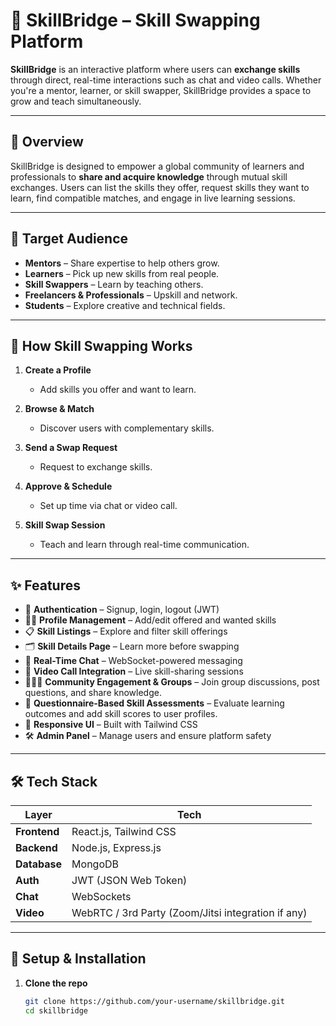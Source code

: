 # 🌉 SkillBridge – Skill Swapping Platform

**SkillBridge** is an interactive platform where users can **exchange skills** through direct, real-time interactions such as chat and video calls. Whether you're a mentor, learner, or skill swapper, SkillBridge provides a space to grow and teach simultaneously.

---

## 🚀 Overview

SkillBridge is designed to empower a global community of learners and professionals to **share and acquire knowledge** through mutual skill exchanges. Users can list the skills they offer, request skills they want to learn, find compatible matches, and engage in live learning sessions.

---

## 👥 Target Audience

- **Mentors** – Share expertise to help others grow.
- **Learners** – Pick up new skills from real people.
- **Skill Swappers** – Learn by teaching others.
- **Freelancers & Professionals** – Upskill and network.
- **Students** – Explore creative and technical fields.

---

## 🔄 How Skill Swapping Works

1. **Create a Profile**
   - Add skills you offer and want to learn.

2. **Browse & Match**
   - Discover users with complementary skills.

3. **Send a Swap Request**
   - Request to exchange skills.

4. **Approve & Schedule**
   - Set up time via chat or video call.

5. **Skill Swap Session**
   - Teach and learn through real-time communication.

---

## ✨ Features

- 🔐 **Authentication** – Signup, login, logout (JWT)
- 🙍‍♂️ **Profile Management** – Add/edit offered and wanted skills
- 📋 **Skill Listings** – Explore and filter skill offerings
- 🗂 **Skill Details Page** – Learn more before swapping
- 💬 **Real-Time Chat** – WebSocket-powered messaging
- 🎥 **Video Call Integration** – Live skill-sharing sessions
- 🧑‍🤝‍🧑 **Community Engagement & Groups** – Join group discussions, post questions, and share knowledge.
- 🧠 **Questionnaire-Based Skill Assessments** – Evaluate learning outcomes and add skill scores to user profiles.
- 📱 **Responsive UI** – Built with Tailwind CSS
- 🛠 **Admin Panel** – Manage users and ensure platform safety

---

## 🛠️ Tech Stack

| Layer       | Tech                          |
|-------------|-------------------------------|
| **Frontend**| React.js, Tailwind CSS         |
| **Backend** | Node.js, Express.js            |
| **Database**| MongoDB                        |
| **Auth**    | JWT (JSON Web Token)           |
| **Chat**    | WebSockets                     |
| **Video**   | WebRTC / 3rd Party (Zoom/Jitsi integration if any) |

---



## 🧪 Setup & Installation

1. **Clone the repo**
   ```bash
   git clone https://github.com/your-username/skillbridge.git
   cd skillbridge
